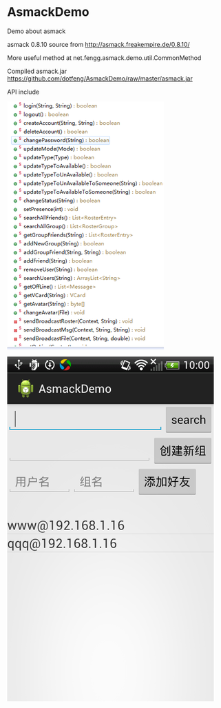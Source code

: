 # AsmackDemo
Demo about asmack


asmack 0.8.10 source from http://asmack.freakempire.de/0.8.10/

More useful method at net.fengg.asmack.demo.util.CommonMethod

Compiled asmack.jar https://github.com/dotfeng/AsmackDemo/raw/master/asmack.jar

API include

![image](screenshots1.png)

![image](screenshots.png)
